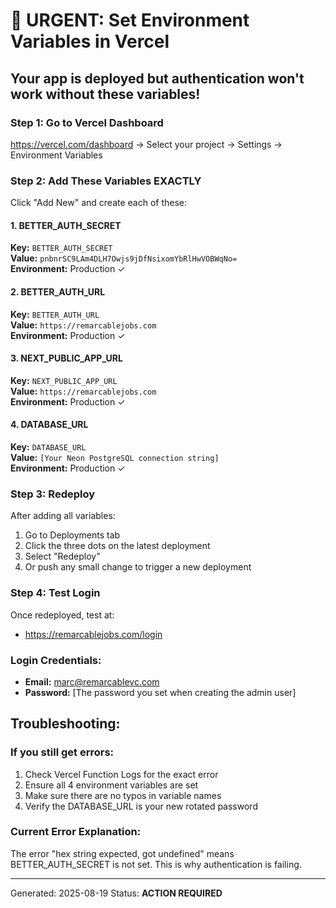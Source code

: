 # 🚨 URGENT: Set Environment Variables in Vercel

## Your app is deployed but authentication won't work without these variables!

### Step 1: Go to Vercel Dashboard
https://vercel.com/dashboard → Select your project → Settings → Environment Variables

### Step 2: Add These Variables EXACTLY

Click "Add New" and create each of these:

#### 1. BETTER_AUTH_SECRET
**Key:** `BETTER_AUTH_SECRET`  
**Value:** `pnbnrSC9LAm4DLH7Owjs9jDfNsixomYbRlHwVOBWqNo=`  
**Environment:** Production ✓

#### 2. BETTER_AUTH_URL  
**Key:** `BETTER_AUTH_URL`  
**Value:** `https://remarcablejobs.com`  
**Environment:** Production ✓

#### 3. NEXT_PUBLIC_APP_URL
**Key:** `NEXT_PUBLIC_APP_URL`  
**Value:** `https://remarcablejobs.com`  
**Environment:** Production ✓

#### 4. DATABASE_URL
**Key:** `DATABASE_URL`  
**Value:** `[Your Neon PostgreSQL connection string]`  
**Environment:** Production ✓

### Step 3: Redeploy
After adding all variables:
1. Go to Deployments tab
2. Click the three dots on the latest deployment
3. Select "Redeploy"
4. Or push any small change to trigger a new deployment

### Step 4: Test Login
Once redeployed, test at:
- https://remarcablejobs.com/login

### Login Credentials:
- **Email:** marc@remarcablevc.com
- **Password:** [The password you set when creating the admin user]

## Troubleshooting:

### If you still get errors:
1. Check Vercel Function Logs for the exact error
2. Ensure all 4 environment variables are set
3. Make sure there are no typos in variable names
4. Verify the DATABASE_URL is your new rotated password

### Current Error Explanation:
The error "hex string expected, got undefined" means BETTER_AUTH_SECRET is not set.
This is why authentication is failing.

---

Generated: 2025-08-19
Status: **ACTION REQUIRED**